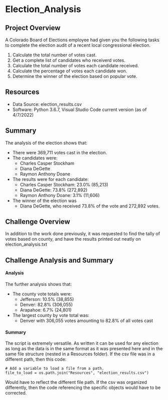 # Election_Analysis

## Project Overview
A Colorado Board of Elections employee had given you the following tasks to complete the election audit of a recent local congressional election.

1. Calculate the total number of votes cast.
2. Get a complete list of candidates who receiverd votes.
3. Calculate the total number of votes each candidate received.
4. Calculate the percentage of votes each candidate won.
5. Determine the winner of the election based on popular vote.

## Resources
- Data Source: election_results.csv
- Software: Python 3.6.7, Visual Studio Code current version (as of 4/7/2022)

## Summary
The analysis of the election shows that:
- There were 369,711 votes cast in the election.
- The candidates were:
  - Charles Casper Stockham
  - Diana DeGette
  - Raymon Anthony Doane
- The results were for each candidate:
  - Charles Casper Stockham: 23.0% (85,213)
  - Diana DeGette: 73.8% (272,892)
  - Raymon Anthony Doane: 3.1% (11,606)
- The winner of the election was
  - Diana DeGette, who received 73.8% of the vote and 272,892 votes.

## Challenge Overview
In addition to the work done previously, it was requested to find the tally of votes based on county, and have the results printed out neatly on election_analysis.txt

## Challenge Analysis and Summary
#### Analysis
The further analysis shows that:
- The county vote totals were:
  - Jefferson: 10.5% (38,855)
  - Denver: 82.8% (306,055)
  - Arapahoe: 6.7% (24,801)
- The largest county by vote total was:
  - Denver with 306,055 votes amounting to 82.8% of all votes cast

#### Summary
The script is extremely versatile. As written it can be used for any election as long as the data is in the same format as it was presented here and in the same file structure (nested in a Resources folder). If the csv file was in a different path, then this code:
```
# Add a variable to load a file from a path.
file_to_load = os.path.join("Resources", "election_results.csv")
```
Would have to reflect the different file path. If the csv was organized differently, then the code referencing the specific objects would have to be corrected.
